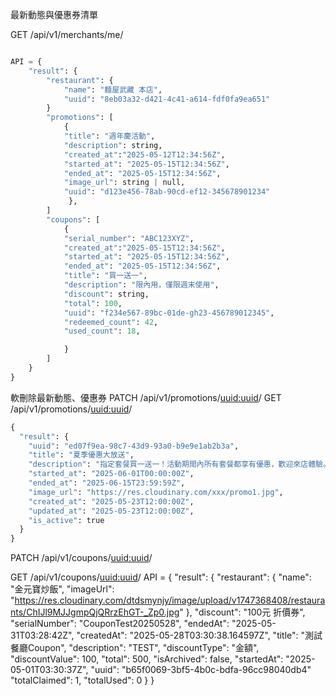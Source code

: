 最新動態與優惠券清單

GET /api/v1/merchants/me/

```python

API = {
    "result": {
        "restaurant": {
            "name": "麵屋武藏 本店",
            "uuid": "8eb03a32-d421-4c41-a614-fdf0fa9ea651"
        }
        "promotions": [
            {
            "title": "週年慶活動",
            "description": string,
            "created_at":"2025-05-12T12:34:56Z",
            "started_at": "2025-05-15T12:34:56Z",
            "ended_at": "2025-05-15T12:34:56Z",
            "image_url": string | null,
            "uuid": "d123e456-78ab-90cd-ef12-345678901234"
             },
        ]
        "coupons": [
            {
            "serial_number": "ABC123XYZ",
            "created_at":"2025-05-15T12:34:56Z",
            "started_at": "2025-05-15T12:34:56Z",
            "ended_at": "2025-05-15T12:34:56Z",
            "title": "買一送一",
            "description": "限內用，僅限週末使用",
            "discount": string,
            "total": 100,
            "uuid": "f234e567-89bc-01de-gh23-456789012345",
            "redeemed_count": 42,
            "used_count": 18,

            }
        ]
    }
}
```

軟刪除最新動態、優惠券
PATCH /api/v1/promotions/<uuid:uuid>/
GET /api/v1/promotions/<uuid:uuid>/

```PYTHON
{
  "result": {
    "uuid": "ed07f9ea-98c7-43d9-93a0-b9e9e1ab2b3a",
    "title": "夏季優惠大放送",
    "description": "指定套餐買一送一！活動期間內所有套餐都享有優惠，歡迎來店體驗。",
    "started_at": "2025-06-01T00:00:00Z",
    "ended_at": "2025-06-15T23:59:59Z",
    "image_url": "https://res.cloudinary.com/xxx/promo1.jpg",
    "created_at": "2025-05-23T12:00:00Z",
    "updated_at": "2025-05-23T12:00:00Z",
    "is_active": true
  }
}
```

PATCH /api/v1/coupons/<uuid:uuid>/




GET /api/v1/coupons/<uuid:uuid>/
API = {
    "result": {
        "restaurant": {
            "name": "金元寶炒飯",
            "imageUrl": "https://res.cloudinary.com/dtdsmynjy/image/upload/v1747368408/restaurants/ChIJl9MJJgmpQjQRrzEhGT-_Zp0.jpg"
        },
        "discount": "100元 折價券",
        "serialNumber": "CouponTest20250528",
        "endedAt": "2025-05-31T03:28:42Z",
        "createdAt": "2025-05-28T03:30:38.164597Z",
        "title": "測試餐廳Coupon",
        "description": "TEST",
        "discountType": "金額",
        "discountValue": 100,
        "total": 500,
        "isArchived": false,
        "startedAt": "2025-05-01T03:30:37Z",
        "uuid": "b65f0069-3bf5-4b0c-bdfa-96cc98040db4"
        "totalClaimed": 1,
        "totalUsed": 0
    }
}
